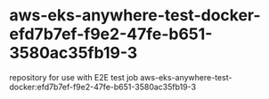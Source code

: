 # aws-eks-anywhere-test-docker-efd7b7ef-f9e2-47fe-b651-3580ac35fb19-3
repository for use with E2E test job aws-eks-anywhere-test-docker:efd7b7ef-f9e2-47fe-b651-3580ac35fb19-3
